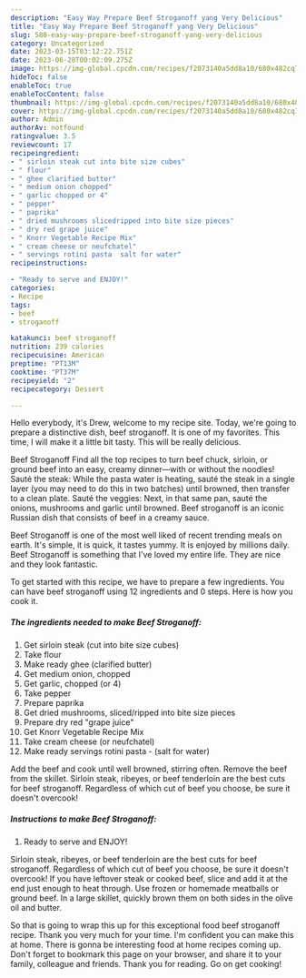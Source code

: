 ```yaml
---
description: "Easy Way Prepare Beef Stroganoff yang Very Delicious"
title: "Easy Way Prepare Beef Stroganoff yang Very Delicious"
slug: 580-easy-way-prepare-beef-stroganoff-yang-very-delicious
category: Uncategorized
date: 2023-03-15T03:12:22.751Z
date: 2023-06-28T00:02:09.275Z
image: https://img-global.cpcdn.com/recipes/f2073140a5dd8a10/680x482cq70/beef-stroganoff-recipe-main-photo.jpg
hideToc: false
enableToc: true
enableTocContent: false
thumbnail: https://img-global.cpcdn.com/recipes/f2073140a5dd8a10/680x482cq70/beef-stroganoff-recipe-main-photo.jpg
cover: https://img-global.cpcdn.com/recipes/f2073140a5dd8a10/680x482cq70/beef-stroganoff-recipe-main-photo.jpg
author: Admin
authorAv: notfound
ratingvalue: 3.5
reviewcount: 17
recipeingredient:
- " sirloin steak cut into bite size cubes"
- " flour"
- " ghee clarified butter"
- " medium onion chopped"
- " garlic chopped or 4"
- " pepper"
- " paprika"
- " dried mushrooms slicedripped into bite size pieces"
- " dry red grape juice"
- " Knorr Vegetable Recipe Mix"
- " cream cheese or neufchatel"
- " servings rotini pasta  salt for water"
recipeinstructions:

- "Ready to serve and ENJOY!"
categories:
- Recipe
tags:
- beef
- stroganoff

katakunci: beef stroganoff 
nutrition: 239 calories
recipecuisine: American
preptime: "PT13M"
cooktime: "PT37M"
recipeyield: "2"
recipecategory: Dessert

---
```



Hello everybody, it's Drew, welcome to my recipe site. Today, we're going to prepare a distinctive dish, beef stroganoff. It is one of my favorites. This time, I will make it a little bit tasty. This will be really delicious.

Beef Stroganoff Find all the top recipes to turn beef chuck, sirloin, or ground beef into an easy, creamy dinner—with or without the noodles! Sauté the steak: While the pasta water is heating, sauté the steak in a single layer (you may need to do this in two batches) until browned, then transfer to a clean plate. Sauté the veggies: Next, in that same pan, sauté the onions, mushrooms and garlic until browned. Beef stroganoff is an iconic Russian dish that consists of beef in a creamy sauce.

Beef Stroganoff is one of the most well liked of recent trending meals on earth. It's simple, it is quick, it tastes yummy. It is enjoyed by millions daily. Beef Stroganoff is something that I've loved my entire life. They are nice and they look fantastic.


To get started with this recipe, we have to prepare a few ingredients. You can have beef stroganoff using 12 ingredients and 0 steps. Here is how you cook it.

<!--inarticleads1-->

##### The ingredients needed to make Beef Stroganoff:

1. Get  sirloin steak (cut into bite size cubes)
1. Take  flour
1. Make ready  ghee (clarified butter)
1. Get  medium onion, chopped
1. Get  garlic, chopped (or 4)
1. Take  pepper
1. Prepare  paprika
1. Get  dried mushrooms, sliced/ripped into bite size pieces
1. Prepare  dry red &#34;grape juice&#34;
1. Get  Knorr Vegetable Recipe Mix
1. Take  cream cheese (or neufchatel)
1. Make ready  servings rotini pasta - (salt for water)


Add the beef and cook until well browned, stirring often. Remove the beef from the skillet. Sirloin steak, ribeyes, or beef tenderloin are the best cuts for beef stroganoff. Regardless of which cut of beef you choose, be sure it doesn&#39;t overcook! 

<!--inarticleads2-->

##### Instructions to make Beef Stroganoff:


1. Ready to serve and ENJOY!

Sirloin steak, ribeyes, or beef tenderloin are the best cuts for beef stroganoff. Regardless of which cut of beef you choose, be sure it doesn&#39;t overcook! If you have leftover steak or cooked beef, slice and add it at the end just enough to heat through. Use frozen or homemade meatballs or ground beef. In a large skillet, quickly brown them on both sides in the olive oil and butter. 

So that is going to wrap this up for this exceptional food beef stroganoff recipe. Thank you very much for your time. I'm confident you can make this at home. There is gonna be interesting food at home recipes coming up. Don't forget to bookmark this page on your browser, and share it to your family, colleague and friends. Thank you for reading. Go on get cooking!
